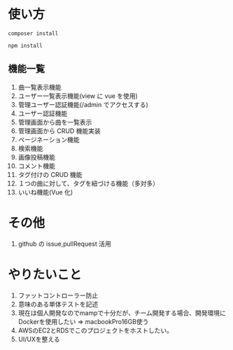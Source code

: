 # 使い方

```
composer install

npm install
```

## 機能一覧

1. 曲一覧表示機能
2. ユーザー一覧表示機能(view に vue を使用)
3. 管理ユーザー認証機能(/admin でアクセスする)
4. ユーザー認証機能
5. 管理画面から曲を一覧表示
6. 管理画面から CRUD 機能実装
7. ページネーション機能
8. 検索機能
9. 画像投稿機能
10. コメント機能
11. タグ付けの CRUD 機能
12. １つの曲に対して、タグを紐づける機能（多対多）
13. いいね機能(Vue 化)

# その他

1. github の issue,pullRequest 活用

# やりたいこと
1. ファットコントローラー防止
2. 意味のある単体テストを記述
3. 現在は個人開発なのでmampで十分だが、チーム開発する場合、開発環境にDockerを使用したい => macbookPro16GB使う  
4. AWSのEC2とRDSでこのプロジェクトをホストしたい。
5. UI/UXを整える
